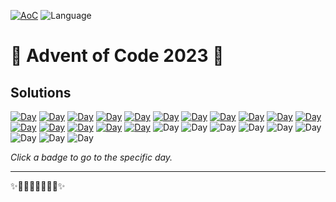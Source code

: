 <!-- Entries between SOLUTIONS and RESULTS tags are auto-generated -->

[![AoC](https://badgen.net/badge/AoC/2023/blue)](https://adventofcode.com/2023)
![Language](https://badgen.net/badge/Language/Python/blue)

# 🎄 Advent of Code 2023 🎄

## Solutions

<!--SOLUTIONS-->

[![Day](https://badgen.net/badge/01/%E2%98%85%E2%98%85/green)](1)
[![Day](https://badgen.net/badge/02/%E2%98%85%E2%98%85/green)](2)
[![Day](https://badgen.net/badge/03/%E2%98%85%E2%98%85/green)](3)
[![Day](https://badgen.net/badge/04/%E2%98%85%E2%98%85/green)](4)
[![Day](https://badgen.net/badge/05/%E2%98%85%E2%98%85/green)](5)
[![Day](https://badgen.net/badge/06/%E2%98%85%E2%98%85/green)](6)
[![Day](https://badgen.net/badge/07/%E2%98%85%E2%98%85/green)](7)
[![Day](https://badgen.net/badge/08/%E2%98%85%E2%98%85/green)](8)
[![Day](https://badgen.net/badge/09/%E2%98%85%E2%98%85/green)](9)
[![Day](https://badgen.net/badge/10/%E2%98%85%E2%98%85/green)](10)
[![Day](https://badgen.net/badge/11/%E2%98%85%E2%98%85/green)](11)
[![Day](https://badgen.net/badge/12/%E2%98%85%E2%98%85/green)](12)
[![Day](https://badgen.net/badge/13/%E2%98%85%E2%98%85/green)](13)
[![Day](https://badgen.net/badge/14/%E2%98%85%E2%98%85/green)](14)
[![Day](https://badgen.net/badge/15/%E2%98%85%E2%98%85/green)](15)
[![Day](https://badgen.net/badge/16/%E2%98%85%E2%98%85/green)](16)
![Day](https://badgen.net/badge/17/%E2%98%86%E2%98%86/gray)
![Day](https://badgen.net/badge/18/%E2%98%86%E2%98%86/gray)
![Day](https://badgen.net/badge/19/%E2%98%86%E2%98%86/gray)
![Day](https://badgen.net/badge/20/%E2%98%86%E2%98%86/gray)
![Day](https://badgen.net/badge/21/%E2%98%86%E2%98%86/gray)
![Day](https://badgen.net/badge/22/%E2%98%86%E2%98%86/gray)
![Day](https://badgen.net/badge/23/%E2%98%86%E2%98%86/gray)
![Day](https://badgen.net/badge/24/%E2%98%86%E2%98%86/gray)
![Day](https://badgen.net/badge/25/%E2%98%86%E2%98%86/gray)

<!--/SOLUTIONS-->

_Click a badge to go to the specific day._

<!--/RESULTS-->

---

✨🎄🎁🎄🎅🎄🎁🎄✨
